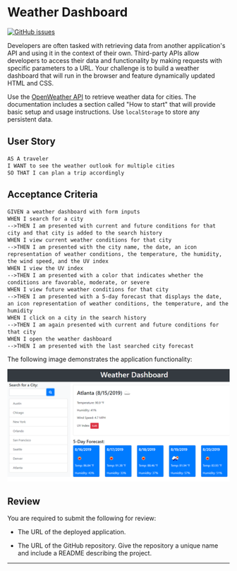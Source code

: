 # Weather Dashboard  

[![GitHub issues](https://img.shields.io/github/issues/deawar/MultiCityWeather?style=plastic)](https://github.com/deawar/MultiCityWeather/issues)

Developers are often tasked with retrieving data from another application's API and using it in the context of their own. Third-party APIs allow developers to access their data and functionality by making requests with specific parameters to a URL. Your challenge is to build a weather dashboard that will run in the browser and feature dynamically updated HTML and CSS.

Use the [OpenWeather API](https://openweathermap.org/api) to retrieve weather data for cities. The documentation includes a section called "How to start" that will provide basic setup and usage instructions. Use `localStorage` to store any persistent data.

## User Story

```
AS A traveler
I WANT to see the weather outlook for multiple cities
SO THAT I can plan a trip accordingly
```

## Acceptance Criteria

```
GIVEN a weather dashboard with form inputs
WHEN I search for a city
-->THEN I am presented with current and future conditions for that city and that city is added to the search history
WHEN I view current weather conditions for that city
-->THEN I am presented with the city name, the date, an icon representation of weather conditions, the temperature, the humidity, the wind speed, and the UV index
WHEN I view the UV index
-->THEN I am presented with a color that indicates whether the conditions are favorable, moderate, or severe
WHEN I view future weather conditions for that city
-->THEN I am presented with a 5-day forecast that displays the date, an icon representation of weather conditions, the temperature, and the humidity
WHEN I click on a city in the search history
-->THEN I am again presented with current and future conditions for that city
WHEN I open the weather dashboard
-->THEN I am presented with the last searched city forecast
```

The following image demonstrates the application functionality:

![weather dashboard demo](./Assets/06-server-side-apis-homework-demo.png)

## Review

You are required to submit the following for review:

* The URL of the deployed application.

* The URL of the GitHub repository. Give the repository a unique name and include a README describing the project.

- - -
